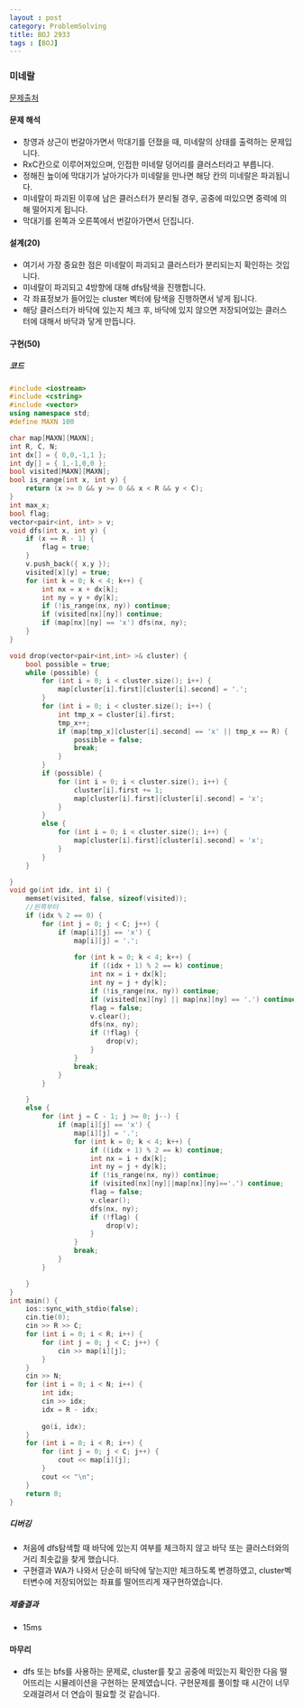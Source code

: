```yaml
---
layout : post
category: ProblemSolving
title: BOJ 2933
tags : [BOJ]
---
```

### 미네랄
[문제출처](https://www.acmicpc.net/problem/2933)

#### 문제 해석
 - 창영과 상근이 번갈아가면서 막대기를 던졌을 때, 미네랄의 상태를 출력하는 문제입니다.
 - RxC칸으로 이루어져있으며, 인접한 미네랄 덩어리를 클러스터라고 부릅니다.
 - 정해진 높이에 막대기가 날아가다가 미네랄을 만나면 해당 칸의 미네랄은 파괴됩니다.
 - 미네랄이 파괴된 이후에 남은 클러스터가 분리될 경우, 공중에 떠있으면 중력에 의해 떨어지게 됩니다.
 - 막대기를 왼쪽과 오른쪽에서 번갈아가면서 던집니다.
      
#### 설계(20)
 - 여기서 가장 중요한 점은 미네랄이 파괴되고 클러스터가 분리되는지 확인하는 것입니다.
 - 미네랄이 파괴되고 4방향에 대해 dfs탐색을 진행합니다.
 - 각 좌표정보가 들어있는 cluster 벡터에 탐색을 진행하면서 넣게 됩니다.
 - 해당 클러스터가 바닥에 있는지 체크 후, 바닥에 있지 않으면 저장되어있는 클러스터에 대해서 바닥과 닿게 만듭니다.
    
#### 구현(50)

##### 코드
```cpp
#include <iostream>
#include <cstring>
#include <vector>
using namespace std;
#define MAXN 100

char map[MAXN][MAXN];
int R, C, N;
int dx[] = { 0,0,-1,1 };
int dy[] = { 1,-1,0,0 };
bool visited[MAXN][MAXN];
bool is_range(int x, int y) {
	return (x >= 0 && y >= 0 && x < R && y < C);
}
int max_x;
bool flag;
vector<pair<int, int> > v;
void dfs(int x, int y) {
	if (x == R - 1) {
		flag = true;
	}
	v.push_back({ x,y });
	visited[x][y] = true;
	for (int k = 0; k < 4; k++) {
		int nx = x + dx[k];
		int ny = y + dy[k];
		if (!is_range(nx, ny)) continue;
		if (visited[nx][ny]) continue;
		if (map[nx][ny] == 'x') dfs(nx, ny);
	}
}

void drop(vector<pair<int,int> >& cluster) {
	bool possible = true;
	while (possible) {
		for (int i = 0; i < cluster.size(); i++) {
			map[cluster[i].first][cluster[i].second] = '.';
		}
		for (int i = 0; i < cluster.size(); i++) {
			int tmp_x = cluster[i].first;
			tmp_x++;
			if (map[tmp_x][cluster[i].second] == 'x' || tmp_x == R) {
				possible = false;
				break;
			}
		}
		if (possible) {
			for (int i = 0; i < cluster.size(); i++) {
				cluster[i].first += 1;
				map[cluster[i].first][cluster[i].second] = 'x';
			}
		}
		else {
			for (int i = 0; i < cluster.size(); i++) {
				map[cluster[i].first][cluster[i].second] = 'x';
			}
		}
	}

}
void go(int idx, int i) {
	memset(visited, false, sizeof(visited));
	//왼쪽부터
	if (idx % 2 == 0) {
		for (int j = 0; j < C; j++) {
			if (map[i][j] == 'x') {
				map[i][j] = '.';
				
				for (int k = 0; k < 4; k++) {
					if ((idx + 1) % 2 == k) continue;
					int nx = i + dx[k];
					int ny = j + dy[k];
					if (!is_range(nx, ny)) continue;
					if (visited[nx][ny] || map[nx][ny] == '.') continue;
					flag = false;
					v.clear();
					dfs(nx, ny);
					if (!flag) {
						drop(v);
					}
				}
				break;
			}
		}

	}
	else {
		for (int j = C - 1; j >= 0; j--) {
			if (map[i][j] == 'x') {
				map[i][j] = '.';
				for (int k = 0; k < 4; k++) {
					if ((idx + 1) % 2 == k) continue;
					int nx = i + dx[k];
					int ny = j + dy[k];
					if (!is_range(nx, ny)) continue;
					if (visited[nx][ny]||map[nx][ny]=='.') continue;
					flag = false;
					v.clear();
					dfs(nx, ny);
					if (!flag) {
						drop(v);
					}
				}
				break;
			}
		}

	}
}
int main() {
	ios::sync_with_stdio(false);
	cin.tie(0);
	cin >> R >> C;
	for (int i = 0; i < R; i++) {
		for (int j = 0; j < C; j++) {
			cin >> map[i][j];
		}
	}
	cin >> N;
	for (int i = 0; i < N; i++) {
		int idx;
		cin >> idx;
		idx = R - idx;
		
		go(i, idx);
	}
	for (int i = 0; i < R; i++) {
		for (int j = 0; j < C; j++) {
			cout << map[i][j];
		}
		cout << "\n";
	}
	return 0;
}
```
##### 디버깅   
 - 처음에 dfs탐색할 때 바닥에 있는지 여부를 체크하지 않고 바닥 또는 클러스터와의 거리 최솟값을 찾게 했습니다.
 - 구현결과 WA가 나와서 단순히 바닥에 닿는지만 체크하도록 변경하였고, cluster벡터변수에 저장되어있는 좌표를 떨어뜨리게 재구현하였습니다.
      
##### 제출결과
 - 15ms

#### 마무리
 - dfs 또는 bfs를 사용하는 문제로, cluster를 찾고 공중에 떠있는지 확인한 다음 떨어뜨리는 시뮬레이션을 구현하는 문제였습니다. 구현문제를 풀이할 때 시간이 너무 오래걸려서 더 연습이 필요할 것 같습니다.